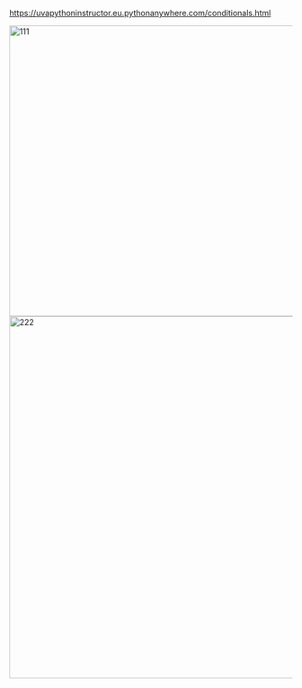 https://uvapythoninstructor.eu.pythonanywhere.com/conditionals.html


<img width="518" alt="111" src="https://user-images.githubusercontent.com/78076248/115484790-b229c800-a253-11eb-9c9d-016fa1849174.PNG">
<img width="645" alt="222" src="https://user-images.githubusercontent.com/78076248/115484793-b48c2200-a253-11eb-8b89-d44add31b969.PNG">

